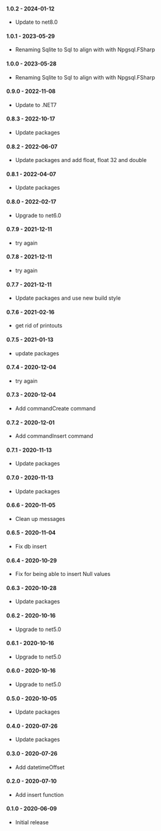#### 1.0.2 - 2024-01-12
*  Update to net8.0
#### 1.0.1 - 2023-05-29
*  Renaming Sqlite to Sql to align with with Npgsql.FSharp
#### 1.0.0 - 2023-05-28
*  Renaming Sqlite to Sql to align with with Npgsql.FSharp
#### 0.9.0 - 2022-11-08
*  Update to .NET7
#### 0.8.3 - 2022-10-17
*  Update packages
#### 0.8.2 - 2022-06-07
*  Update packages and add float, float 32 and double
#### 0.8.1 - 2022-04-07
*  Update packages
#### 0.8.0 - 2022-02-17
*  Upgrade to net6.0
#### 0.7.9 - 2021-12-11
* try again
#### 0.7.8 - 2021-12-11
* try again
#### 0.7.7 - 2021-12-11
* Update packages and use new build style
#### 0.7.6 - 2021-02-16
* get rid of printouts
#### 0.7.5 - 2021-01-13
* update packages
#### 0.7.4 - 2020-12-04
* try again
#### 0.7.3 - 2020-12-04
* Add commandCreate command
#### 0.7.2 - 2020-12-01
* Add commandInsert command
#### 0.7.1 - 2020-11-13
* Update packages
#### 0.7.0 - 2020-11-13
* Update packages
#### 0.6.6 - 2020-11-05
* Clean up messages
#### 0.6.5 - 2020-11-04
* Fix db insert
#### 0.6.4 - 2020-10-29
* Fix for being able to insert Null values
#### 0.6.3 - 2020-10-28
* Update packages
#### 0.6.2 - 2020-10-16
* Upgrade to net5.0
#### 0.6.1 - 2020-10-16
* Upgrade to net5.0
#### 0.6.0 - 2020-10-16
* Upgrade to net5.0
#### 0.5.0 - 2020-10-05
* Update packages
#### 0.4.0 - 2020-07-26
* Update packages
#### 0.3.0 - 2020-07-26
* Add datetimeOffset
#### 0.2.0 - 2020-07-10
* Add insert function
#### 0.1.0 - 2020-06-09
* Initial release
